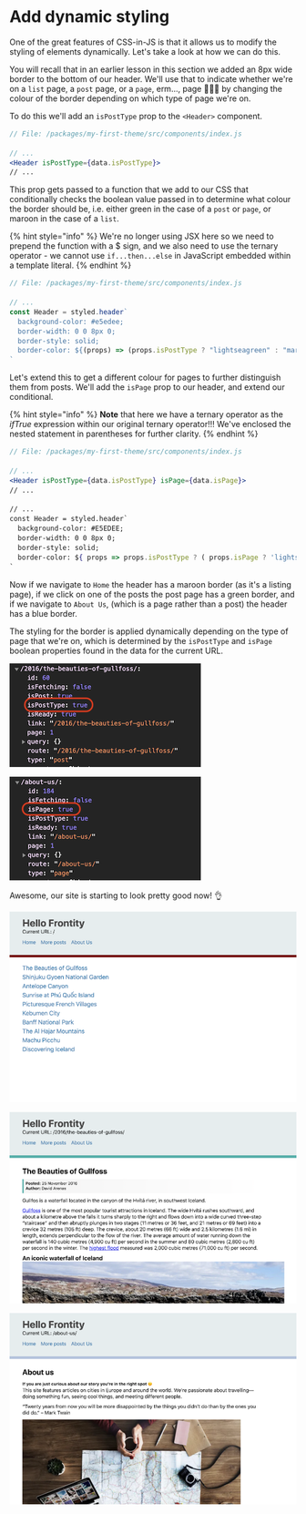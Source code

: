 # Add dynamic styling

One of the great features of CSS-in-JS is that it allows us to modify the styling of elements dynamically. Let's take a look at how we can do this.

You will recall that in an earlier lesson in this section we added an 8px wide border to the bottom of our header. We'll use that to indicate whether we're on a `list` page, a `post` page, or a `page`, erm..., page 🤷🏻‍♂️ by changing the colour of the border depending on which type of page we're on.

To do this we'll add an `isPostType` prop to the `<Header>` component.

```jsx
// File: /packages/my-first-theme/src/components/index.js

// ...
<Header isPostType={data.isPostType}>
// ...
```

This prop gets passed to a function that we add to our CSS that conditionally checks the boolean value passed in to determine what colour the border should be, i.e. either green in the case of a `post` or `page`, or maroon in the case of a `list`.

{% hint style="info" %}
We're no longer using JSX here so we need to prepend the function with a $ sign, and we also need to use the ternary operator - we cannot use `if...then...else` in JavaScript embedded within a template literal.
{% endhint %}

```jsx
// File: /packages/my-first-theme/src/components/index.js

// ...
const Header = styled.header`
  background-color: #e5edee;
  border-width: 0 0 8px 0;
  border-style: solid;
  border-color: ${(props) => (props.isPostType ? "lightseagreen" : "maroon")};
`
```

Let's extend this to get a different colour for pages to further distinguish them from posts. We'll add the `isPage` prop to our header, and extend our conditional.

{% hint style="info" %}
**Note** that here we have a ternary operator as the _ifTrue_ expression within our original ternary operator!!! We've enclosed the nested statement in parentheses for further clarity.
{% endhint %}

```jsx
// File: /packages/my-first-theme/src/components/index.js

// ...
<Header isPostType={data.isPostType} isPage={data.isPage}>
// ...

// ...
const Header = styled.header`
  background-color: #E5EDEE;
  border-width: 0 0 8px 0;
  border-style: solid;
  border-color: ${ props => props.isPostType ? ( props.isPage ? 'lightsteelblue' : 'lightseagreen' ) : 'maroon'};
`
```

Now if we navigate to `Home` the header has a maroon border (as it's a listing page), if we click on one of the posts the post page has a green border, and if we navigate to `About Us`, (which is a page rather than a post) the header has a blue border.

The styling for the border is applied dynamically depending on the type of page that we're on, which is determined by the `isPostType` and `isPage` boolean properties found in the data for the current URL.

<p>
  <img alt="The 'isPostType' property is true for posts" src="../assets/part4img3.png">
</p>

<p>
  <img alt="The 'isPage' property is true for a pages" src="../assets/part4img4.png">
</p>

Awesome, our site is starting to look pretty good now! 👌

<p>
  <img alt="Frontity in the browser - listing" src="../assets/part4img1.png">
</p>

<p>
  <img alt="Frontity in the browser - post" src="../assets/part4img5.png">
</p>

<p>
  <img alt="Frontity in the browser - page" src="../assets/part4img6.png">
</p>
